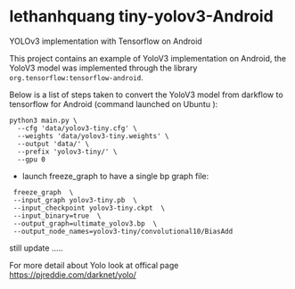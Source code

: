 # lethanhquang tiny-yolov3-Android
YOLOv3 implementation with Tensorflow on Android

This project contains an example of YoloV3 implementation on Android, the YoloV3 model was implemented through the library 
``org.tensorflow:tensorflow-android``.

Below is a list of steps taken to convert the YoloV3 model from darkflow to tensorflow for Android (command launched on Ubuntu ):

  ```
  python3 main.py \
    --cfg 'data/yolov3-tiny.cfg' \
    --weights 'data/yolov3-tiny.weights' \
    --output 'data/' \
    --prefix 'yolov3-tiny/' \
    --gpu 0
  ```
 * launch freeze_graph to have a single bp graph file:
 ```
  freeze_graph  \
  --input_graph yolov3-tiny.pb  \
  --input_checkpoint yolov3-tiny.ckpt  \
  --input_binary=true  \
  --output_graph=ultimate_yolov3.bp  \
  --output_node_names=yolov3-tiny/convolutional10/BiasAdd
  ```

still update .....

For more detail about Yolo look at offical page https://pjreddie.com/darknet/yolo/
